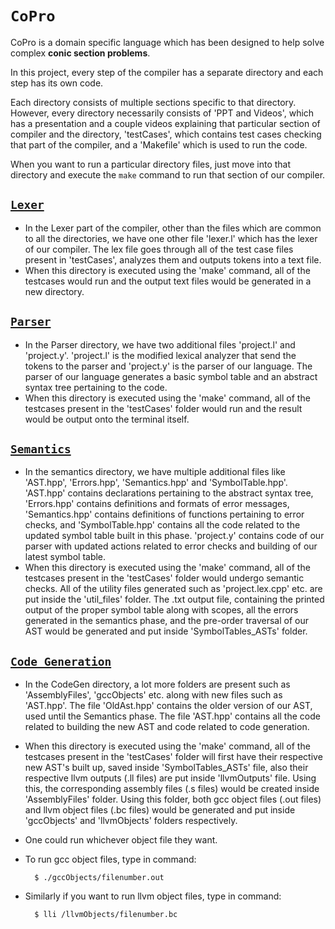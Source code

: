 # **`CoPro`**
CoPro is a domain specific language which has been designed to help solve complex **conic section problems**.

In this project, every step of the compiler has a separate directory and each step has its own code.

Each directory consists of multiple sections specific to that directory. However, every directory necessarily consists of 
'PPT and Videos', which has a presentation and a couple videos explaining that particular section of compiler and the directory, 'testCases', which contains test cases checking that part of the compiler, and a 'Makefile' which is used to 
run the code.

When you want to run a particular directory files, just move into that directory and execute the `make` command to run that section of our compiler.
## **[`Lexer`](./Lexer/)**
- In the Lexer part of the compiler, other than the files which are common to all the directories, 
we have one other file 'lexer.l' which has the lexer of our compiler. The lex file goes through all of the test case files present in 'testCases', analyzes them and outputs tokens into a text file.
- When this directory is executed using the 'make' command, all of the testcases would run and the output text files would be generated in a new directory.
## **[`Parser`](./Parser/)**
- In the Parser directory, we have two additional files 'project.l' and 'project.y'. 'project.l' is the modified lexical analyzer that send the tokens to the parser and 'project.y' is the parser of our language. The parser of our language generates a basic symbol table and an abstract syntax tree pertaining to the code.
- When this directory is executed using the 'make' command, all of the testcases present in the 'testCases' folder would run and the result would be output onto the terminal itself.
## **[`Semantics`](./Semantics/)** 
- In the semantics directory, we have multiple additional files like 'AST.hpp', 'Errors.hpp', 'Semantics.hpp' and 'SymbolTable.hpp'. 'AST.hpp' contains declarations pertaining to the abstract syntax tree, 'Errors.hpp' contains definitions and formats of error messages, 'Semantics.hpp' contains definitions of functions pertaining to error checks, and 'SymbolTable.hpp' contains all the code related to the updated symbol table built in this phase. 'project.y' contains code of our parser with updated actions related to error checks and building of our latest symbol table.
- When this directory is executed using the 'make' command, all of the testcases present in the 'testCases' folder would undergo semantic checks. All of the utility files generated such as 'project.lex.cpp' etc. are put inside the 'util_files' folder. The .txt output file, containing the printed output of the proper symbol table along with scopes, all the errors generated in the semantics phase, and the pre-order traversal of our AST would be generated and put inside 'SymbolTables_ASTs' folder.

## **[`Code Generation`](./CodeGen/)**
- In the CodeGen directory, a lot more folders are present such as 'AssemblyFiles', 'gccObjects' etc. along with new files such as 'AST.hpp'. The file 'OldAst.hpp' contains the older version of our AST, used until the Semantics phase. The file 'AST.hpp' contains all the code related to building the new AST and code related to code generation.
- When this directory is executed using the 'make' command, all of the testcases present in the 'testCases' folder will first have their respective new AST's built up, saved inside 'SymbolTables_ASTs' file, also their respective llvm outputs (.ll files) are put inside 'llvmOutputs' file. Using this, the corresponding assembly files (.s files) would be created inside 'AssemblyFiles' folder. Using this folder, both gcc object files (.out files) and llvm object files (.bc files) would be generated and put inside 'gccObjects' and 'llvmObjects' folders respectively.
- One could run whichever object file they want.
- To run gcc object files, type in command:

        $ ./gccObjects/filenumber.out
- Similarly if you want to run llvm object files, type in command:

        $ lli /llvmObjects/filenumber.bc